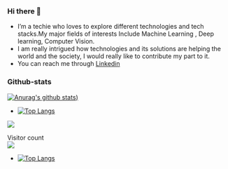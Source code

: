 ### Hi there 👋
* I’m a techie who loves to explore different technologies and tech stacks.My major fields of interests Include Machine Learning , Deep learning, Computer Vision.
* I am really intrigued how technologies and its solutions are helping the world and the society, I would really like to contribute my part to it.
* You can reach me through [Linkedin](https://www.linkedin.com/in/prakhar-dixit-712751149/)


### Github-stats
[![Anurag's github stats](https://github-readme-stats.vercel.app/api?username=pdx97&show_icons=true&theme=radical))](https://github.com/pdx97/github-stats) 
* [![Top Langs](https://github-readme-stats.vercel.app/api/top-langs/?username=pdx97&layout=compact)](https://github.com/pdx97/github-stats)

<a href="https://github.com/pdx97/github-stats">
  <img align="center" src="https://github-readme-stats.vercel.app/api/pin/?username=pdx97&repo=github-readme-stats" />
</a>
<p align="left"> 
  Visitor count<br>
  <a target="_blank" rel="noopener noreferrer" href="https://camo.githubusercontent.com/87d54b8ad86f593cefcbe5c896c3070ffd8090d0/68747470733a2f2f70726f66696c652d636f756e7465722e676c697463682e6d652f502d726979616e6b612d7072617361642f636f756e742e737667"><img src="https://camo.githubusercontent.com/87d54b8ad86f593cefcbe5c896c3070ffd8090d0/68747470733a2f2f70726f66696c652d636f756e7465722e676c697463682e6d652f502d726979616e6b612d7072617361642f636f756e742e737667" data-canonical-src="https://profile-counter.glitch.me/P-riyanka-prasad/count.svg" style="max-width:100%;"></a>
</p>

* [![Top Langs](https://github-readme-stats.vercel.app/api/top-langs/?username=pdx97&layout=compact)](https://github.com/pdx97/github-stats)



<!--
**pdx97/pdx97** is a ✨ _special_ ✨ repository because its `README.md` (this file) appears on your GitHub profile.





